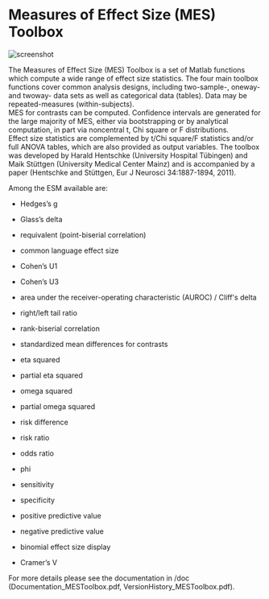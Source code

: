 # Measures of Effect Size (MES) Toolbox 

![screenshot](/doc/screenshot_noncentral.png)

The Measures of Effect Size (MES) Toolbox is a set of Matlab functions which compute a wide range of effect size statistics. The four main toolbox functions cover common analysis designs, including two-sample-, oneway- and twoway- data sets as well as categorical data (tables). Data may be repeated-measures (within-subjects).  
MES for contrasts can be computed. Confidence intervals are generated for the large majority of MES, either via bootstrapping or by analytical computation, in part via noncentral t, Chi square or F distributions.  
Effect size statistics are complemented by t/Chi square/F statistics and/or full ANOVA tables, which are also provided as output variables. 
The toolbox was developed by Harald Hentschke (University Hospital Tübingen) and Maik Stüttgen (University Medical Center Mainz) and is accompanied by a paper (Hentschke and Stüttgen, Eur J Neurosci 34:1887-1894, 2011).

Among the ESM available are:

* Hedges’s g
* Glass’s delta
* requivalent (point-biserial correlation)
* common language effect size
* Cohen’s U1
* Cohen’s U3
* area under the receiver-operating characteristic (AUROC) / Cliff's delta
* right/left tail ratio
* rank-biserial correlation

* standardized mean differences for contrasts
* eta squared
* partial eta squared
* omega squared
* partial omega squared

* risk difference
* risk ratio
* odds ratio
* phi
* sensitivity
* specificity
* positive predictive value
* negative predictive value
* binomial effect size display
* Cramer’s V

For more details please see the documentation in /doc (Documentation_MESToolbox.pdf, VersionHistory_MESToolbox.pdf).